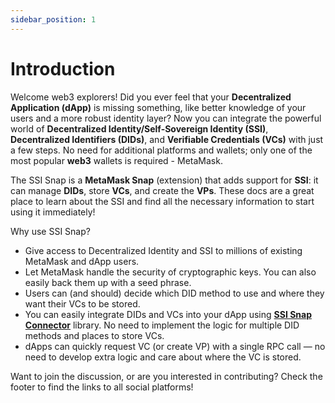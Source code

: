 ```yaml
---
sidebar_position: 1
---
```


# Introduction

Welcome web3 explorers! Did you ever feel that your **Decentralized Application (dApp)** is missing something, like better knowledge of your users and a more robust identity layer? Now you can integrate the powerful world of **Decentralized Identity/Self-Sovereign Identity (SSI)**, **Decentralized Identifiers (DIDs)**, and **Verifiable Credentials (VCs)** with just a few steps. No need for additional platforms and wallets; only one of the most popular **web3** wallets is required - MetaMask.

The SSI Snap is a **MetaMask Snap** (extension) that adds support for **SSI**: it can manage **DIDs**, store **VCs**, and create the **VPs**. These docs are a great place to learn about the SSI and find all the necessary information to start using it immediately!

Why use SSI Snap?

- Give access to Decentralized Identity and SSI to millions of existing MetaMask and dApp users.
- Let MetaMask handle the security of cryptographic keys. You can also easily back them up with a seed phrase.
- Users can (and should) decide which DID method to use and where they want their VCs to be stored.
- You can easily integrate DIDs and VCs into your dApp using **[SSI Snap Connector](./libraries/ssi-snap-connector)** library. No need to implement the logic for multiple DID methods and places to store VCs.
- dApps can quickly request VC (or create VP) with a single RPC call — no need to develop extra logic and care about where the VC is stored.

Want to join the discussion, or are you interested in contributing? Check the footer to find the links to all social platforms!
